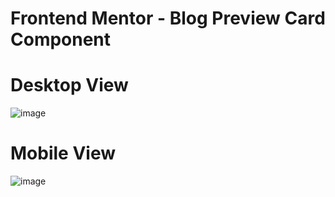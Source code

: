 # Frontend Mentor - Blog Preview Card Component
# Desktop View
![image](https://github.com/user-attachments/assets/60195367-3f8d-4175-8b5c-9be14b9b31ed)
# Mobile View
![image](https://github.com/user-attachments/assets/4eb49dac-b9dd-4023-ba7b-723db88f0fd3)

